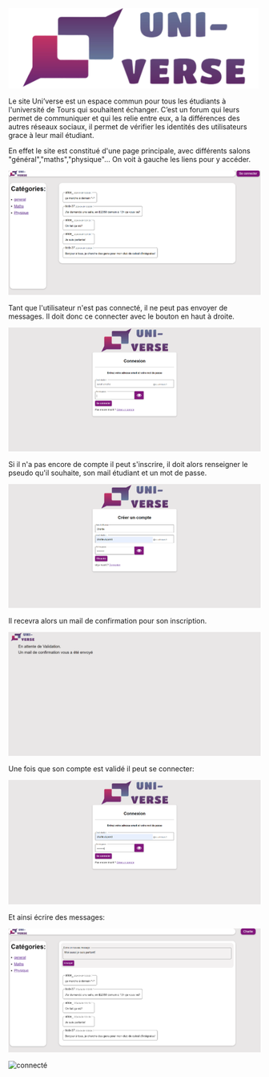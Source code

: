 ![alt text](Logo_Uni-verse.png)

Le site Uni’verse est un espace commun pour tous les étudiants à l'université de Tours qui souhaitent échanger. C’est un forum qui leurs permet de communiquer et qui les relie entre eux, a la différences des autres réseaux sociaux, il permet de vérifier les identités des utilisateurs grace à leur mail étudiant.

En effet le site est constitué d'une page principale, avec différents salons "général","maths","physique"... On voit à gauche les liens pour y accéder.

![pas connecté](Readme_pasconnecte.png)

Tant que l'utilisateur n'est pas connecté, il ne peut pas envoyer de messages. Il doit donc ce connecter avec le bouton en haut à droite.

![connexion](Readme_connexion.png)

Si il n'a pas encore de compte il peut s'inscrire, il doit alors renseigner le pseudo qu'il souhaite, son mail étudiant et un mot de passe.

![inscription](Readme_inscription.png)

Il recevra alors un mail de confirmation pour son inscription.

![attente de validation](Readme_attentevalidation.png)

Une fois que son compte est validé il peut se connecter:

![connexion de Charlie](Readme_connexioncharlie.png)

Et ainsi écrire des messages:

![connecté](Readme_connecte.png)

![connecté](Readme_messageenvoyé.png)
